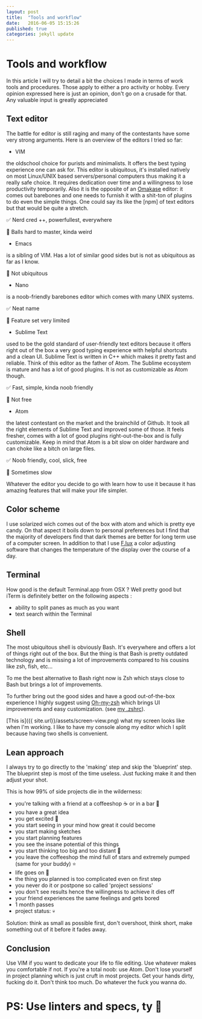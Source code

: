 ```yaml
---
layout: post
title:  "Tools and workflow"
date:   2016-06-05 15:15:26
published: true
categories: jekyll update
---
```

# Tools and workflow

In this article I will try to detail a bit the choices I made in terms of work tools and procedures. Those apply to either a pro activity or hobby. Every opinion expressed here is just an opinion, don't go on a crusade for that. Any valuable input is greatly appreciated

## Text editor

The battle for editor is still raging and many of the contestants have some very strong arguments. Here is an overview of the editors I tried so far:

 - VIM

the oldschool choice for purists and minimalists. It offers the best typing experience one can ask for. This editor is ubiquitous, it's installed natively on most Linux/UNIX based servers/personal computers thus making it a really safe choice. It requires dedication over time and a willingness to lose productivity temporarily. Also it is the opposite of an [Omakase]() editor: it comes out barebones and one needs to furnish it with a shit-ton of plugins to do even the simple things. One could say its like the [npm] of text editors but that would be quite a stretch.

:white_check_mark: Nerd cred ++, powerfullest, everywhere

:no_entry_sign: Balls hard to master, kinda weird

- Emacs

is a sibling of VIM. Has a lot of similar good sides but is not as ubiquitous as far as I know.

:no_entry_sign: Not ubiquitous

- Nano

is a noob-friendly barebones editor which comes with many UNIX systems.

:white_check_mark: Neat name

:no_entry_sign: Feature set very limited

- Sublime Text

used to be the gold standard of user-friendly text editors because it offers right out of the box a very good typing experience with helpful shortcuts and a clean UI.
Sublime Text is written in C++ which makes it pretty fast and reliable. Think of this editor as the father of Atom. The Sublime ecosystem is mature and has a lot of good plugins. It is not as customizable as Atom though.

:white_check_mark: Fast, simple, kinda noob friendly

:no_entry_sign: Not free

- Atom

the latest contestant on the market and the brainchild of Github. It took all the right elements of Sublime Text and improved some of those. It feels fresher, comes with a lot of good plugins right-out-the-box and is fully customizable. Keep in mind that Atom is a bit slow on older hardware and can choke like a bitch on large files.

:white_check_mark: Noob friendly, cool, slick, free

:no_entry_sign: Sometimes slow

Whatever the editor you decide to go with learn how to use it because it has amazing features that will make your life simpler.

## Color scheme

I use solarized wich comes out of the box with atom and which is pretty eye candy. On that aspect it boils down to personal preferences but I find that the majority of developers find that dark themes are better for long term use of a computer screen. In addition to that I use [F.lux]() a color adjusting software that changes the temperature of the display over the course of a day.

## Terminal

How good is the default Terminal.app from OSX ?
Well pretty good but iTerm is definitely better on the following aspects :
- ability to split panes as much as you want
- text search within the Terminal

## Shell

The most ubiquitous shell is obviously Bash. It's everywhere and offers a lot of things right out of the box.
But the thing is that Bash is pretty outdated technology and is missing a lot of improvements compared to his cousins like zsh, fish, etc...

To me the best alternative to Bash right now is Zsh which stays close to Bash but brings a lot of improvements.

To further bring out the good sides and have a good out-of-the-box experience I highly suggest using [Oh-my-zsh]() which brings UI improvements and easy customization. (see [my .zshrc]()).

[This is]({{ site.url}}/assets/screen-view.png) what my screen looks like when I'm working. I like to have my console along my editor which I split because having two shells is convenient.

## Lean approach

I always try to go directly to the 'making' step and skip the 'blueprint' step. The blueprint step is most of the time useless. Just fucking make it and then adjust your shot.

This is how 99% of side projects die in the wilderness:
- you're talking with a friend at a coffeeshop :coffee: or in a bar :beer:
- you have a great idea
- you get excited :tada:
- you start seeing in your mind how great it could become
- you start making sketches
- you start planning features
- you see the insane potential of this things
- you start thinking too big and too distant :telescope:
- you leave the coffeeshop the mind full of stars and extremely pumped (same for your buddy) :star:
- life goes on :walking:
- the thing you planned is too complicated even on first step
- you never do it or postpone so called 'project sessions'
- you don't see results hence the willingness to achieve it dies off
- your friend experiences the same feelings and gets bored
- 1 month passes
- project status: :skull:

Solution: think as small as possible first, don't overshoot, think short, make something out of it before it fades away.

## Conclusion

Use VIM if you want to dedicate your life to file editing. Use whatever makes you comfortable if not. If you're a total noob: use Atom. Don't lose yourself in project planning which is just cruft in most projects. Get your hands dirty, fucking do it. Don't think too much. Do whatever the fuck you wanna do.

# PS: Use linters and specs, ty :hear_no_evil:
